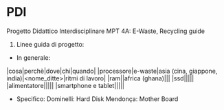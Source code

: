 # PDI
Progetto Didattico Interdisciplinare MPT 4A: E-Waste, Recycling guide

1. Linee guida di progetto:
- In generale:

|cosa|perchè|dove|chi|quando|
|processore|e-waste|asia (cina, giappone, india)|<nome_ditte>|ritmi di lavoro|
|ram||africa (ghana)|||
|ssd|||||
|alimentatore|||||
|smartphone e tablet|||||

- Specifico:
Dominelli: Hard Disk
Mendonça: Mother Board
